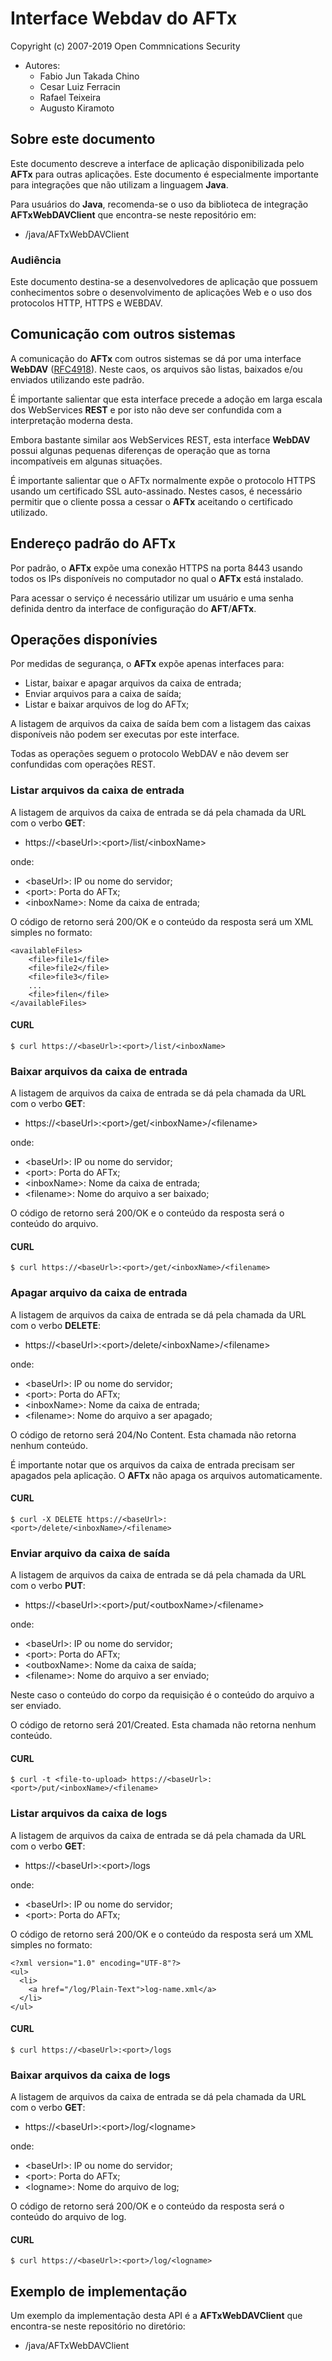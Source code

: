 # Interface Webdav do AFTx
Copyright (c) 2007-2019 Open Commnications Security

* Autores:
  * Fabio Jun Takada Chino
  * Cesar Luiz Ferracin
  * Rafael Teixeira
  * Augusto Kiramoto

## Sobre este documento

Este documento descreve a interface de aplicação disponibilizada pelo **AFTx** para
outras aplicações. Este documento é especialmente importante para integrações que não
utilizam a linguagem **Java**.

Para usuários do **Java**, recomenda-se o uso da biblioteca de integração
**AFTxWebDAVClient** que encontra-se neste repositório em:

* /java/AFTxWebDAVClient

### Audiência

Este documento destina-se a desenvolvedores de aplicação que possuem conhecimentos
sobre o desenvolvimento de aplicações Web e o uso dos protocolos HTTP, HTTPS e
WEBDAV.

## Comunicação com outros sistemas

A comunicação do **AFTx** com outros sistemas se dá por uma interface **WebDAV** 
([RFC4918](https://tools.ietf.org/html/rfc4918)). Neste caos, os arquivos são
listas, baixados e/ou enviados utilizando este padrão.

É importante salientar que esta interface precede a adoção em larga escala
dos WebServices **REST** e por isto não deve ser confundida com a interpretação
moderna desta.

Embora bastante similar aos WebServices REST, esta interface **WebDAV** possui
algunas pequenas diferenças de operação que as torna incompatíveis em algunas
situações.

É importante salientar que o AFTx normalmente expõe o protocolo HTTPS usando
um certificado SSL auto-assinado. Nestes casos, é necessário permitir que o
cliente possa a cessar o **AFTx** aceitando o certificado utilizado.

## Endereço padrão do AFTx

Por padrão, o **AFTx** expõe uma conexão HTTPS na porta 8443 usando todos os IPs 
disponíveis no computador no qual o **AFTx** está instalado.

Para acessar o serviço é necessário utilizar um usuário e uma senha definida dentro
da interface de configuração do **AFT**/**AFTx**.

## Operações disponívies

Por medidas de segurança, o **AFTx** expõe apenas interfaces para:

* Listar, baixar e apagar arquivos da caixa de entrada;
* Enviar arquivos para a caixa de saída;
* Listar e baixar arquivos de log do AFTx;

A listagem de arquivos da caixa de saída bem com a listagem das caixas
disponíveis não podem ser executas por este interface.

Todas as operações seguem o protocolo WebDAV e não devem ser confundidas
com operações REST.

### Listar arquivos da caixa de entrada

A listagem de arquivos da caixa de entrada se dá pela chamada da URL com o verbo **GET**:

* https://\<baseUrl>:\<port>/list/\<inboxName>

onde:

* \<baseUrl>: IP ou nome do servidor;
* \<port>: Porta do AFTx;
* \<inboxName>: Nome da caixa de entrada;

O código de retorno será 200/OK e o conteúdo da resposta será um XML simples no formato:

```
<availableFiles>
    <file>file1</file>
    <file>file2</file>
    <file>file3</file>
    ...
    <file>filen</file>
</availableFiles>

```

#### CURL

```
$ curl https://<baseUrl>:<port>/list/<inboxName>
```

### Baixar arquivos da caixa de entrada

A listagem de arquivos da caixa de entrada se dá pela chamada da URL com o verbo **GET**:

* https://\<baseUrl>:\<port>/get/\<inboxName>/\<filename>

onde:

* \<baseUrl>: IP ou nome do servidor;
* \<port>: Porta do AFTx;
* \<inboxName>: Nome da caixa de entrada;
* \<filename>: Nome do arquivo a ser baixado;

O código de retorno será 200/OK e o conteúdo da resposta será o conteúdo do arquivo.

#### CURL

```
$ curl https://<baseUrl>:<port>/get/<inboxName>/<filename>
```

### Apagar arquivo da caixa de entrada

A listagem de arquivos da caixa de entrada se dá pela chamada da URL com o verbo **DELETE**:

* https://\<baseUrl>:\<port>/delete/\<inboxName>/\<filename>

onde:

* \<baseUrl>: IP ou nome do servidor;
* \<port>: Porta do AFTx;
* \<inboxName>: Nome da caixa de entrada;
* \<filename>: Nome do arquivo a ser apagado;

O código de retorno será 204/No Content. Esta chamada não retorna nenhum conteúdo.

É importante notar que os arquivos da caixa de entrada precisam ser apagados pela
aplicação. O **AFTx** não apaga os arquivos automaticamente.

#### CURL

```
$ curl -X DELETE https://<baseUrl>:<port>/delete/<inboxName>/<filename>
```

### Enviar arquivo da caixa de saída

A listagem de arquivos da caixa de entrada se dá pela chamada da URL com o verbo **PUT**:

* https://\<baseUrl>:\<port>/put/\<outboxName>/\<filename>

onde:

* \<baseUrl>: IP ou nome do servidor;
* \<port>: Porta do AFTx;
* \<outboxName>: Nome da caixa de saída;
* \<filename>: Nome do arquivo a ser enviado;

Neste caso o conteúdo do corpo da requisição é o conteúdo do arquivo a ser enviado.

O código de retorno será 201/Created. Esta chamada não retorna nenhum conteúdo.

#### CURL

```
$ curl -t <file-to-upload> https://<baseUrl>:<port>/put/<inboxName>/<filename>
```

### Listar arquivos da caixa de logs

A listagem de arquivos da caixa de entrada se dá pela chamada da URL com o verbo **GET**:

* https://\<baseUrl>:\<port>/logs

onde:

* \<baseUrl>: IP ou nome do servidor;
* \<port>: Porta do AFTx;

O código de retorno será 200/OK e o conteúdo da resposta será um XML simples no formato:

```
<?xml version="1.0" encoding="UTF-8"?>
<ul>
  <li>
    <a href="/log/Plain-Text">log-name.xml</a>
  </li>
</ul>
```

#### CURL

```
$ curl https://<baseUrl>:<port>/logs
```

### Baixar arquivos da caixa de logs

A listagem de arquivos da caixa de entrada se dá pela chamada da URL com o verbo **GET**:

* https://\<baseUrl>:\<port>/log/\<logname>

onde:

* \<baseUrl>: IP ou nome do servidor;
* \<port>: Porta do AFTx;
* \<logname>: Nome do arquivo de log;

O código de retorno será 200/OK e o conteúdo da resposta será o conteúdo do arquivo de log.

#### CURL

```
$ curl https://<baseUrl>:<port>/log/<logname>
```

## Exemplo de implementação

Um exemplo da implementação desta API é a **AFTxWebDAVClient** que encontra-se neste 
repositório no diretório:

* /java/AFTxWebDAVClient

